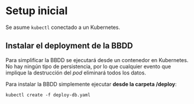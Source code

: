 # Setup inicial

Se asume `kubectl` conectado a un Kubernetes.

## Instalar el deployment de la BBDD

Para simplificar la BBDD se ejecutará desde un contenedor en Kubernetes. No hay ningún tipo de persistencia, por lo que cualquier evento que implique la destrucción del _pod_ eliminará todos los datos.

Para instalar la BBDD simplemente ejecutar **desde la carpeta /deploy**:

```
kubectl create -f deploy-db.yaml
```
